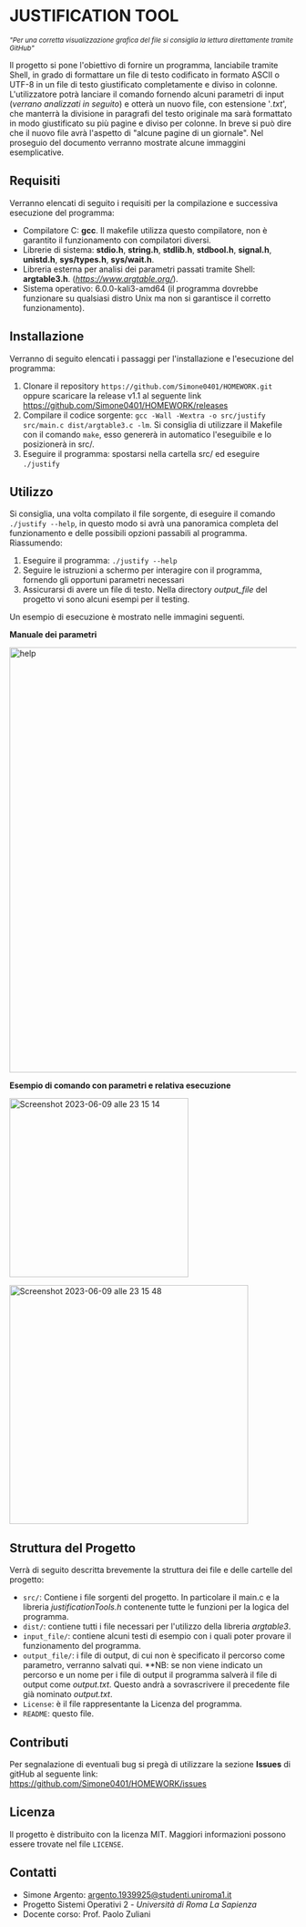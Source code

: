 # JUSTIFICATION TOOL
<sub>_"Per una corretta visualizzazione grafica del file si consiglia la lettura direttamente tramite GitHub"_<sub>

Il progetto si pone l'obiettivo di fornire un programma, lanciabile tramite Shell, in grado di formattare un file di testo codificato in
formato ASCII o UTF-8 in un file di testo giustificato completamente e diviso in colonne.
L'utilizzatore potrà lanciare il comando fornendo alcuni parametri di input (_verrano analizzati in seguito_) e otterà un nuovo file, con
estensione '_.txt_', che manterrà la divisione in paragrafi del testo originale ma sarà formattato in modo giustificato su più pagine e
diviso per colonne. In breve si può dire che il nuovo file avrà l'aspetto di "alcune pagine di un giornale".
Nel proseguio del documento verranno mostrate alcune immaggini esemplicative.

## Requisiti

Verranno elencati di seguito i requisiti per la compilazione e successiva esecuzione del programma:

- Compilatore C: **gcc**. Il makefile utilizza questo compilatore, non è garantito il funzionamento con compilatori diversi.
- Librerie di sistema: **stdio.h**, **string.h**, **stdlib.h**, **stdbool.h**, **signal.h**, **unistd.h**, **sys/types.h**, **sys/wait.h**.
- Libreria esterna per analisi dei parametri passati tramite Shell: **argtable3.h**. (_https://www.argtable.org/_).
- Sistema operativo: 6.0.0-kali3-amd64 (il programma dovrebbe funzionare su qualsiasi distro Unix ma non si garantisce il corretto funzionamento).

## Installazione

Verranno di seguito elencati i passaggi per l'installazione e l'esecuzione del programma:

1. Clonare il repository `https://github.com/Simone0401/HOMEWORK.git` oppure scaricare la release v1.1 al seguente link https://github.com/Simone0401/HOMEWORK/releases
2. Compilare il codice sorgente: `gcc -Wall -Wextra -o src/justify src/main.c dist/argtable3.c -lm`. Si consiglia di utilizzare il Makefile con il comando `make`, esso genererà in automatico l'eseguibile e lo posizionerà in src/.
3. Eseguire il programma: spostarsi nella cartella src/ ed eseguire `./justify`

## Utilizzo

Si consiglia, una volta compilato il file sorgente, di eseguire il comando `./justify --help`, in questo modo si avrà una panoramica completa del funzionamento e delle
possibili opzioni passabili al programma. Riassumendo:

1. Eseguire il programma: `./justify --help`
2. Seguire le istruzioni a schermo per interagire con il programma, fornendo gli opportuni parametri necessari
3. Assicurarsi di avere un file di testo. Nella directory _output_file_ del progetto vi sono alcuni esempi per il testing.

Un esempio di esecuzione è mostrato nelle immagini seguenti.

**Manuale dei parametri**

<img width="746" alt="help" src="https://github.com/Simone0401/HOMEWORK/assets/79322230/4e3fadd8-4b26-452c-b2f9-02ac422188fc">

**Esempio di comando con parametri e relativa esecuzione**


<img width="314" alt="Screenshot 2023-06-09 alle 23 15 14" src="https://github.com/Simone0401/HOMEWORK/assets/79322230/93ab3793-4dbe-4f28-a9ff-c58126ec79db"> <br>

<img width="419" alt="Screenshot 2023-06-09 alle 23 15 48" src="https://github.com/Simone0401/HOMEWORK/assets/79322230/815bbcfb-2b4a-4a7d-9a5c-70495f471778">


## Struttura del Progetto

Verrà di seguito descritta brevemente la struttura dei file e delle cartelle del progetto:

- `src/`: Contiene i file sorgenti del progetto. In particolare il main.c e la libreria _justificationTools.h_ contenente tutte le funzioni per la logica del programma.
- `dist/`: contiene tutti i file necessari per l'utilizzo della libreria _argtable3_.
- `input_file/`: contiene alcuni testi di esempio con i quali poter provare il funzionamento del programma.
- `output_file/`: i file di output, di cui non è specificato il percorso come parametro, verranno salvati qui. **NB: se non viene indicato un percorso e un nome per i file di output il programma salverà il file di output come _output.txt_. Questo andrà a sovrascrivere il precedente file già nominato _output.txt_.
- `License`: è il file rappresentante la Licenza del programma.
- `README`: questo file. 

## Contributi

Per segnalazione di eventuali bug si pregà di utilizzare la sezione **Issues** di gitHub al seguente link: https://github.com/Simone0401/HOMEWORK/issues 

## Licenza

Il progetto è distribuito con la licenza MIT. Maggiori informazioni possono essere trovate nel file `LICENSE`.

## Contatti

- Simone Argento: [argento.1939925@studenti.uniroma1.it](mailto:argento.1939925@studenti.uniroma1.it)
- Progetto Sistemi Operativi 2 - _Università di Roma La Sapienza_
- Docente corso: Prof. Paolo Zuliani
